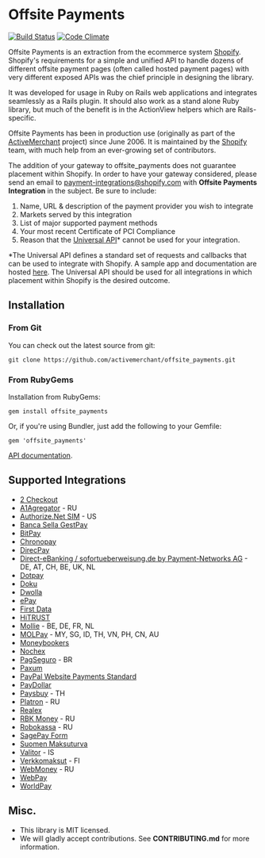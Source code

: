 # Offsite Payments
[![Build Status](https://travis-ci.org/activemerchant/offsite_payments.png?branch=master)](https://travis-ci.org/activemerchant/offsite_payments)
[![Code Climate](https://codeclimate.com/github/activemerchant/offsite_payments.png)](https://codeclimate.com/github/activemerchant/offsite_payments)

Offsite Payments is an extraction from the ecommerce system [Shopify](http://www.shopify.com). Shopify's requirements for a simple and unified API to handle dozens of different offsite payment pages (often called hosted payment pages) with very different exposed APIs was the chief principle in designing the library.

It was developed for usage in Ruby on Rails web applications and integrates seamlessly
as a Rails plugin. It should also work as a stand alone Ruby library, but much of the benefit is in the ActionView helpers which are Rails-specific.

Offsite Payments has been in production use (originally as part of the [ActiveMerchant](https://github.com/activemerchant/active_merchant) project) since June 2006. It is maintained by the [Shopify](http://www.shopify.com) team, with much help from an ever-growing set of contributors.

The addition of your gateway to offsite_payments does not guarantee placement within Shopify. In order to have your gateway considered, please send an email to payment-integrations@shopify.com with **Offsite Payments Integration** in the subject. Be sure to include:

1. Name, URL & description of the payment provider you wish to integrate
2. Markets served by this integration
3. List of major supported payment methods
4. Your most recent Certificate of PCI Compliance
5. Reason that the [Universal API](https://github.com/activemerchant/offsite_payments/blob/master/lib/offsite_payments/integrations/universal.rb)* cannot be used for your integration.

*The Universal API defines a standard set of requests and callbacks that can be used to integrate with Shopify. A sample app and documentation are hosted [here](https://github.com/Shopify/offsite-gateway-sim). The Universal API should be used for all integrations in which placement within Shopify is the desired outcome. 

## Installation

### From Git

You can check out the latest source from git:

    git clone https://github.com/activemerchant/offsite_payments.git

### From RubyGems

Installation from RubyGems:

    gem install offsite_payments

Or, if you're using Bundler, just add the following to your Gemfile:

    gem 'offsite_payments'

[API documentation](http://www.rubydoc.info/github/activemerchant/offsite_payments/master).

## Supported Integrations

* [2 Checkout](http://www.2checkout.com)
* [A1Agregator](http://a1agregator.ru/) - RU
* [Authorize.Net SIM](http://developer.authorize.net/api/sim/) - US
* [Banca Sella GestPay](https://www.gestpay.it/)
* [BitPay](https://bitpay.com/)
* [Chronopay](http://www.chronopay.com)
* [DirecPay](http://www.timesofmoney.com/direcpay/jsp/home.jsp)
* [Direct-eBanking / sofortueberweisung.de by Payment-Networks AG](https://www.payment-network.com/deb_com_en/merchantarea/home) - DE, AT, CH, BE, UK, NL
* [Dotpay](http://dotpay.pl)
* [Doku](http://doku.com)
* [Dwolla](https://www.dwolla.com/default.aspx)
* [ePay](http://www.epay.dk/epay-payment-solutions/)
* [First Data](https://firstdata.zendesk.com/entries/407522-first-data-global-gateway-e4sm-payment-pages-integration-manual)
* [HiTRUST](http://www.hitrust.com.hk/)
* [Mollie](http://www.mollie.com/) - BE, DE, FR, NL
* [MOLPay](http://www.molpay.com/v2/) - MY, SG, ID, TH, VN, PH, CN, AU
* [Moneybookers](http://www.moneybookers.com)
* [Nochex](http://www.nochex.com)
* [PagSeguro](http://www.pagseguro.com.br/) - BR
* [Paxum](https://www.paxum.com/)
* [PayPal Website Payments Standard](https://www.paypal.com/cgi-bin/webscr?cmd#_wp-standard-overview-outside)
* [PayDollar](http://www.paydollar.com)
* [Paysbuy](https://www.paysbuy.com/) - TH
* [Platron](https://www.platron.ru/) - RU
* [Realex](http://www.realexpayments.com)
* [RBK Money](https://rbkmoney.ru/) - RU
* [Robokassa](http://robokassa.ru/) - RU
* [SagePay Form](http://www.sagepay.com/products_services/sage_pay_go/integration/form)
* [Suomen Maksuturva](https://www.maksuturva.fi/services/vendor_services/integration_guidelines.html)
* [Valitor](http://www.valitor.is/) - IS
* [Verkkomaksut](http://www.verkkomaksut.fi) - FI
* [WebMoney](http://www.webmoney.ru) - RU
* [WebPay](http://webpay.by/)
* [WorldPay](http://www.worldpay.com)

## Misc.

- This library is MIT licensed.
- We will gladly accept contributions. See **CONTRIBUTING.md** for more information.
